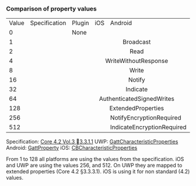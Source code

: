 ### Comparison of property values

<table>
  <tr>
    <td>Value</td>
    <td>Specification</td>
    <td>Plugin</td>
    <td>iOS</td>
    <td>Android</td>
    <td>UWP</td>
  </tr>
  <tr>
    <td>0</td>
    <td></td>
    <td>None</td>
    <td colspan="2"></td>
    <td>None</td>
  </tr>
  <tr>
	<td>1</td>
    <td colspan="5" align="center">Broadcast</td>
  </tr>
  <tr>
	<td>2</td>
    <td colspan="5" align="center">Read</td>
  </tr>
  <tr>
	<td>4</td>
    <td colspan="5" align="center">WriteWithoutResponse</td>
  </tr>
  <tr>
	<td>8</td>
    <td colspan="5" align="center">Write</td>
  </tr>
  <tr>
	<td>16</td>
    <td colspan="5" align="center">Notify</td>
  </tr>
  <tr>
	<td>32</td>
    <td colspan="5" align="center">Indicate</td>
  </tr>
  <tr>
	<td>64</td>
    <td colspan="5" align="center">AuthenticatedSignedWrites</td>
  </tr>
  <tr>
	<td>128</td>
    <td colspan="5" align="center">ExtendedProperties</td>
  </tr>
  <tr>
	<td>256</td>
    <td></td>
    <td></td>
    <td></td>
    <td>NotifyEncryptionRequired</td>
    <td>ReliableWrites</td>
  </tr>
  <tr>
	<td>512</td>
    <td></td>
    <td></td>
    <td></td>
    <td>IndicateEncryptionRequired</td>
    <td>WritableAuxiliaries</td>
  </tr>
</table>

Specification: [Core 4.2 Vol.3 3.3.1.1](https://www.bluetooth.org/DocMan/handlers/DownloadDoc.ashx?doc_id=286439)
UWP: [GattCharacteristicProperties](https://msdn.microsoft.com/en-in/library/windows/apps/windows.devices.bluetooth.genericattributeprofile.gattcharacteristicproperties)
Android: [GattProperty](https://developer.xamarin.com/api/type/Android.Bluetooth.GattProperty/)
iOS: [CBCharacteristicProperties](https://developer.apple.com/library/ios/documentation/CoreBluetooth/Reference/CBCharacteristic_Class/#//apple_ref/c/tdef/CBCharacteristicProperties)

From 1 to 128 all platforms are using the values from the specification.
iOS and UWP are using the values 256, and 512. On UWP they are mapped to extended properties (Core 4.2 §3.3.3.1). iOS is using it for non standard (4.2) values.  
